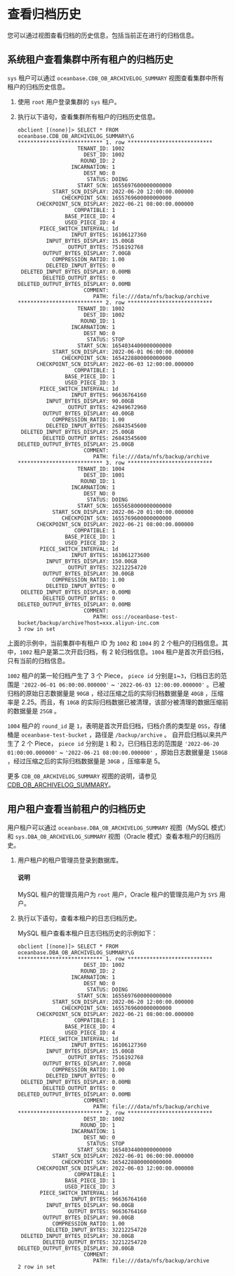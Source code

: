 # 查看归档历史

您可以通过视图查看归档的历史信息，包括当前正在进行的归档信息。

## 系统租户查看集群中所有租户的归档历史

`sys` 租户可以通过 `oceanbase.CDB_OB_ARCHIVELOG_SUMMARY` 视图查看集群中所有租户的归档历史信息。

1. 使用 `root` 用户登录集群的 `sys` 租户。

2. 执行以下语句，查看集群所有租户的归档历史信息。

   ```shell
   obclient [(none)]> SELECT * FROM oceanbase.CDB_OB_ARCHIVELOG_SUMMARY\G
   *************************** 1. row ***************************
                      TENANT_ID: 1002
                        DEST_ID: 1002
                       ROUND_ID: 2
                    INCARNATION: 1
                        DEST_NO: 0
                         STATUS: DOING
                      START_SCN: 1655697600000000000
              START_SCN_DISPLAY: 2022-06-20 12:00:00.000000
                 CHECKPOINT_SCN: 1655769600000000000
         CHECKPOINT_SCN_DISPLAY: 2022-06-21 08:00:00.000000
                     COMPATIBLE: 1
                  BASE_PIECE_ID: 4
                  USED_PIECE_ID: 4
          PIECE_SWITCH_INTERVAL: 1d
                    INPUT_BYTES: 16106127360
            INPUT_BYTES_DISPLAY: 15.00GB
                   OUTPUT_BYTES: 7516192768
           OUTPUT_BYTES_DISPLAY: 7.00GB
              COMPRESSION_RATIO: 1.00
            DELETED_INPUT_BYTES: 0
    DELETED_INPUT_BYTES_DISPLAY: 0.00MB
           DELETED_OUTPUT_BYTES: 0
   DELETED_OUTPUT_BYTES_DISPLAY: 0.00MB
                        COMMENT:
                           PATH: file:///data/nfs/backup/archive
   *************************** 2. row ***************************
                      TENANT_ID: 1002
                        DEST_ID: 1002
                       ROUND_ID: 1
                    INCARNATION: 1
                        DEST_NO: 0
                         STATUS: STOP
                      START_SCN: 1654034400000000000
              START_SCN_DISPLAY: 2022-06-01 06:00:00.000000
                 CHECKPOINT_SCN: 1654228800000000000
         CHECKPOINT_SCN_DISPLAY: 2022-06-03 12:00:00.000000
                     COMPATIBLE: 1
                  BASE_PIECE_ID: 1
                  USED_PIECE_ID: 3
          PIECE_SWITCH_INTERVAL: 1d
                    INPUT_BYTES: 96636764160
            INPUT_BYTES_DISPLAY: 90.00GB
                   OUTPUT_BYTES: 42949672960
           OUTPUT_BYTES_DISPLAY: 40.00GB
              COMPRESSION_RATIO: 1.00
            DELETED_INPUT_BYTES: 26843545600
    DELETED_INPUT_BYTES_DISPLAY: 25.00GB
           DELETED_OUTPUT_BYTES: 26843545600
   DELETED_OUTPUT_BYTES_DISPLAY: 25.00GB
                        COMMENT:
                           PATH: file:///data/nfs/backup/archive
   *************************** 3. row ***************************
                      TENANT_ID: 1004
                        DEST_ID: 1001
                       ROUND_ID: 1
                    INCARNATION: 1
                        DEST_NO: 0
                         STATUS: DOING
                      START_SCN: 1655658000000000000
              START_SCN_DISPLAY: 2022-06-20 01:00:00.000000
                 CHECKPOINT_SCN: 1655769600000000000
         CHECKPOINT_SCN_DISPLAY: 2022-06-21 08:00:00.000000
                     COMPATIBLE: 1
                  BASE_PIECE_ID: 1
                  USED_PIECE_ID: 2
          PIECE_SWITCH_INTERVAL: 1d
                    INPUT_BYTES: 161061273600
            INPUT_BYTES_DISPLAY: 150.00GB
                   OUTPUT_BYTES: 32212254720
           OUTPUT_BYTES_DISPLAY: 30.00GB
              COMPRESSION_RATIO: 1.00
            DELETED_INPUT_BYTES: 0
    DELETED_INPUT_BYTES_DISPLAY: 0.00MB
           DELETED_OUTPUT_BYTES: 0
   DELETED_OUTPUT_BYTES_DISPLAY: 0.00MB
                        COMMENT:
                           PATH: oss://oceanbase-test-bucket/backup/archive?host=xxx.aliyun-inc.com
   3 row in set
   ```

上面的示例中，当前集群中有租户 ID 为 `1002` 和 `1004` 的 2 个租户的归档信息。其中，`1002` 租户是第二次开启归档，有 2 轮归档信息。`1004` 租户是首次开启归档，只有当前的归档信息。

`1002` 租户的第一轮归档产生了 3 个 Piece， `piece id` 分别是`1`~`3`，归档日志的范围是 `'2022-06-01 06:00:00.000000'` ~ `'2022-06-03 12:00:00.000000'` 。已被归档的原始日志数据量是 `90GB` ，经过压缩之后的实际归档数据量是 `40GB` ，压缩率是 2.25。而且，有 `10GB` 的实际归档数据已被清理，该部分被清理的数据压缩前的数据量是 `25GB` 。

`1004` 租户的 `round_id` 是 `1`，表明是首次开启归档，归档介质的类型是 `OSS`，存储桶是 `oceanbase-test-bucket` ，路径是 `/backup/archive` 。 自开启归档以来共产生了 2 个 Piece， `piece id` 分别是 `1` 和 `2`，已归档日志的范围是 `'2022-06-20 01:00:00.000000'` ~ `'2022-06-21 08:00:00.000000'` ，原始日志数据量是 `150GB` ，经过压缩之后的实际归档数据量是 `30GB` ，压缩率是 5。

更多 `CDB_OB_ARCHIVELOG_SUMMARY` 视图的说明，请参见 [CDB_OB_ARCHIVELOG_SUMMARY](../../../7.reference/7.system-views/4.system-view-of-mysql-mode/2.dictionary-view-of-mysql-mode/135.oceanbase-cdb_ob_archivelog_summary-of-mysql-mode.md)。

## 用户租户查看当前租户的归档历史

用户租户可以通过 `oceanbase.DBA_OB_ARCHIVELOG_SUMMARY` 视图（MySQL 模式）和 `sys.DBA_OB_ARCHIVELOG_SUMMARY` 视图（Oracle 模式）查看本租户的归档历史。

1. 用户租户的租户管理员登录到数据库。

   <main id="notice" type='explain'>
        <h4>说明</h4>
        <p>MySQL 租户的管理员用户为 <code>root</code> 用户，Oracle 租户的管理员用户为 <code>SYS</code> 用户。</p>
   </main>

2. 执行以下语句，查看本租户的日志归档历史。

   MySQL 租户查看本租户日志归档历史的示例如下：

   ```shell
   obclient [(none)]> SELECT * FROM oceanbase.DBA_OB_ARCHIVELOG_SUMMARY\G
   *************************** 1. row ***************************
                        DEST_ID: 1002
                       ROUND_ID: 2
                    INCARNATION: 1
                        DEST_NO: 0
                         STATUS: DOING
                      START_SCN: 1655697600000000000
              START_SCN_DISPLAY: 2022-06-20 12:00:00.000000
                 CHECKPOINT_SCN: 1655769600000000000
         CHECKPOINT_SCN_DISPLAY: 2022-06-21 08:00:00.000000
                     COMPATIBLE: 1
                  BASE_PIECE_ID: 4
                  USED_PIECE_ID: 4
          PIECE_SWITCH_INTERVAL: 1d
                    INPUT_BYTES: 16106127360
            INPUT_BYTES_DISPLAY: 15.00GB
                   OUTPUT_BYTES: 7516192768
           OUTPUT_BYTES_DISPLAY: 7.00GB
              COMPRESSION_RATIO: 1.00
            DELETED_INPUT_BYTES: 0
    DELETED_INPUT_BYTES_DISPLAY: 0.00MB
           DELETED_OUTPUT_BYTES: 0
   DELETED_OUTPUT_BYTES_DISPLAY: 0.00MB
                        COMMENT:
                           PATH: file:///data/nfs/backup/archive
   *************************** 2. row ***************************
                        DEST_ID: 1002
                       ROUND_ID: 1
                    INCARNATION: 1
                        DEST_NO: 0
                         STATUS: STOP
                      START_SCN: 1654034400000000000
              START_SCN_DISPLAY: 2022-06-01 06:00:00.000000
                 CHECKPOINT_SCN: 1654228800000000000
         CHECKPOINT_SCN_DISPLAY: 2022-06-03 12:00:00.000000
                     COMPATIBLE: 1
                  BASE_PIECE_ID: 1
                  USED_PIECE_ID: 3
          PIECE_SWITCH_INTERVAL: 1d
                    INPUT_BYTES: 96636764160
            INPUT_BYTES_DISPLAY: 90.00GB
                   OUTPUT_BYTES: 96636764160
           OUTPUT_BYTES_DISPLAY: 90.00GB
              COMPRESSION_RATIO: 1.00
            DELETED_INPUT_BYTES: 32212254720
    DELETED_INPUT_BYTES_DISPLAY: 30.00GB
           DELETED_OUTPUT_BYTES: 32212254720
   DELETED_OUTPUT_BYTES_DISPLAY: 30.00GB
                        COMMENT:
                           PATH: file:///data/nfs/backup/archive
   2 row in set
   ```
